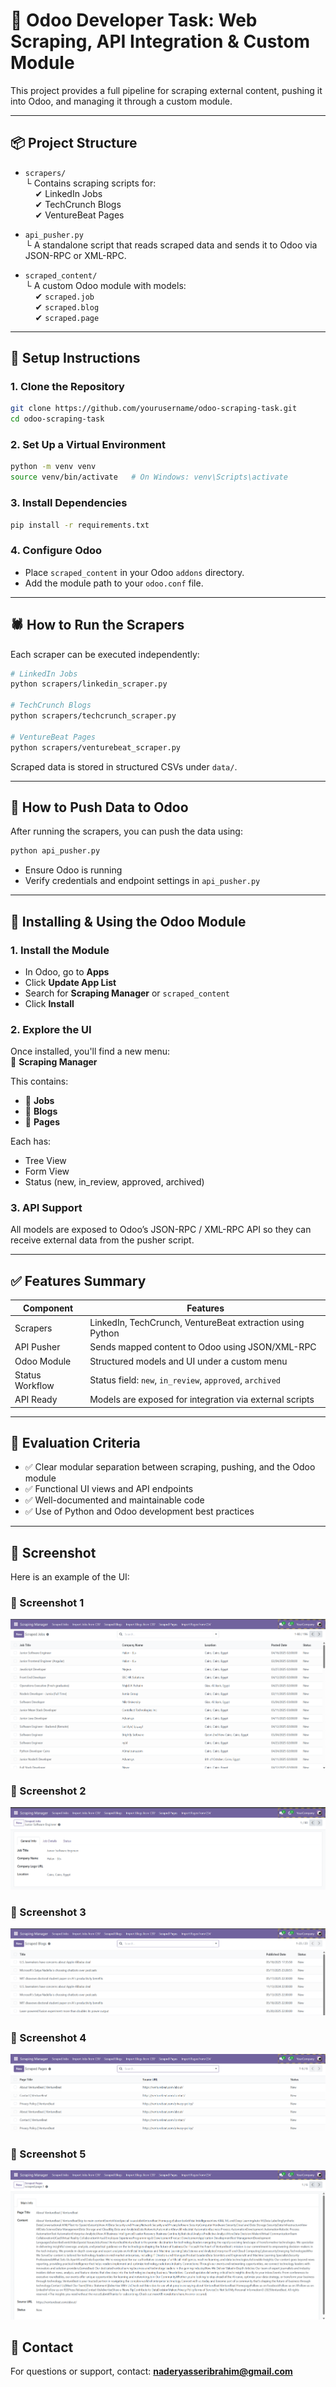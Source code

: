 # 🧪 Odoo Developer Task: Web Scraping, API Integration & Custom Module

This project provides a full pipeline for scraping external content, pushing it into Odoo, and managing it through a custom module.

---

## 📦 Project Structure

- `scrapers/`  
  └ Contains scraping scripts for:  
  &nbsp;&nbsp;&nbsp;&nbsp;✔ LinkedIn Jobs  
  &nbsp;&nbsp;&nbsp;&nbsp;✔ TechCrunch Blogs  
  &nbsp;&nbsp;&nbsp;&nbsp;✔ VentureBeat Pages  

- `api_pusher.py`  
  └ A standalone script that reads scraped data and sends it to Odoo via JSON-RPC or XML-RPC.

- `scraped_content/`  
  └ A custom Odoo module with models:  
  &nbsp;&nbsp;&nbsp;&nbsp;✔ `scraped.job`  
  &nbsp;&nbsp;&nbsp;&nbsp;✔ `scraped.blog`  
  &nbsp;&nbsp;&nbsp;&nbsp;✔ `scraped.page`

---

## 🔧 Setup Instructions

### 1. Clone the Repository

```bash
git clone https://github.com/yourusername/odoo-scraping-task.git
cd odoo-scraping-task
```

### 2. Set Up a Virtual Environment

```bash
python -m venv venv
source venv/bin/activate   # On Windows: venv\Scripts\activate
```

### 3. Install Dependencies

```bash
pip install -r requirements.txt
```

### 4. Configure Odoo

- Place `scraped_content` in your Odoo `addons` directory.
- Add the module path to your `odoo.conf` file.

---

## 🕷️ How to Run the Scrapers

Each scraper can be executed independently:

```bash
# LinkedIn Jobs
python scrapers/linkedin_scraper.py

# TechCrunch Blogs
python scrapers/techcrunch_scraper.py

# VentureBeat Pages
python scrapers/venturebeat_scraper.py
```

Scraped data is stored in structured CSVs under `data/`.

---

## 🔁 How to Push Data to Odoo

After running the scrapers, you can push the data using:

```bash
python api_pusher.py
```

- Ensure Odoo is running
- Verify credentials and endpoint settings in `api_pusher.py`

---

## 🧩 Installing & Using the Odoo Module

### 1. Install the Module

- In Odoo, go to **Apps**
- Click **Update App List**
- Search for **Scraping Manager** or `scraped_content`
- Click **Install**

### 2. Explore the UI

Once installed, you'll find a new menu:  
📁 **Scraping Manager**

This contains:

- 📄 **Jobs**
- 📰 **Blogs**
- 📘 **Pages**

Each has:
- Tree View
- Form View
- Status (new, in_review, approved, archived)

### 3. API Support

All models are exposed to Odoo’s JSON-RPC / XML-RPC API so they can receive external data from the pusher script.

---

## ✅ Features Summary

| Component         | Features                                                                 |
|------------------|--------------------------------------------------------------------------|
| Scrapers         | LinkedIn, TechCrunch, VentureBeat extraction using Python               |
| API Pusher       | Sends mapped content to Odoo using JSON/XML-RPC                         |
| Odoo Module      | Structured models and UI under a custom menu                            |
| Status Workflow  | Status field: `new`, `in_review`, `approved`, `archived`                |
| API Ready        | Models are exposed for integration via external scripts                 |

---

## 🧠 Evaluation Criteria

- ✅ Clear modular separation between scraping, pushing, and the Odoo module
- ✅ Functional UI views and API endpoints
- ✅ Well-documented and maintainable code
- ✅ Use of Python and Odoo development best practices

---

## 📸 Screenshot

Here is an example of the UI:

### 🔹 Screenshot 1
![App Screenshot](images/Screenshot%202025-05-18%20225117.png)

### 🔹 Screenshot 2
![App Screenshot](images/Screenshot%202025-05-18%20225143.png)

### 🔹 Screenshot 3
![App Screenshot](images/Screenshot%202025-05-18%20225354.png)

### 🔹 Screenshot 4
![Screenshot 3](images/Screenshot%202025-05-18%20225451.png)

### 🔹 Screenshot 5
![Screenshot 5](images/Screenshot%202025-05-18%20225558.png)


## 📩 Contact

For questions or support, contact: **naderyasseribrahim@gmail.com**
